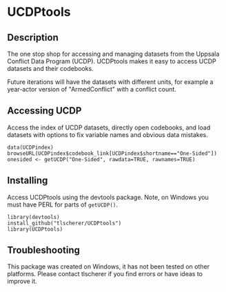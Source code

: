 UCDPtools
=============

Description
-------
The one stop shop for accessing and managing datasets from the Uppsala Conflict Data Program (UCDP). UCDPtools makes it easy to access UCDP datasets and their codebooks. 

Future iterations will have the datasets with different units, for example a year-actor version of "ArmedConflict" with a conflict count.

Accessing UCDP
-------
Access the index of UCDP datasets, directly open codebooks, and load datasets with options to fix variable names and obvious data mistakes.

```
data(UCDPindex)
browseURL(UCDPindex$codebook_link[UCDPindex$shortname=="One-Sided"])
onesided <- getUCDP("One-Sided", rawdata=TRUE, rawnames=TRUE)
```

Installing
-------
Access UCDPtools using the devtools package. Note, on Windows you must have PERL for parts of `getUCDP()`. 

```
library(devtools)
install_github("tlscherer/UCDPtools")
library(UCDPtools)
```

Troubleshooting
-------
This package was created on Windows, it has not been tested on other platforms. Please contact tlscherer if you find errors or have ideas to improve it.

